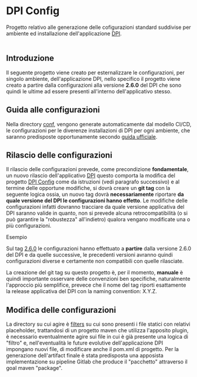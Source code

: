 # DPI Config

Progetto relativo alle generazione delle cofigurazioni standard suddivise per ambiente ed installazione dell'applicazione [DPI](https://gitlab.ente.regione.emr.it/parer/dpi). <br/><br/>

## Introduzione

Il seguente progetto viene creato per esternalizzare le configurazioni, per singolo ambiente, dell'applicazione DPI, nello specifico il progetto viene creato a partire dalla configurazioni alla versione **2.6.0** del DPI che sono quindi le ultime ad essere presenti all'interno dell'applicativo stesso.

## Guida alle configurazioni  

Nella directory [conf](conf), vengono generate automaticamente dal modello CI/CD, le configurazioni per le diverenze installazioni di DPI per ogni ambiente, che saranno predisposte opportunamente secondo [guida ufficiale](https://parermine.regione.emilia-romagna.it/projects/parer/wiki/DPI_installazione_tomcat9).

## Rilascio delle configurazioni  

Il rilascio delle configurazioni prevede, come precondizione **fondamentale**, un nuovo rilascio dell'applicativo [DPI](https://gitlab.ente.regione.emr.it/parer/dpi) questo comporta la modifica del progetto [DPI Config](https://gitlab.ente.regione.emr.it/parer/dpi-config) come da istruzioni (vedi paragrafo successivo) e al termine delle opportune modifiche, si dovrà creare un **git tag** con la seguente logica ossia, un nuovo tag dovrà **necessariamente** riportare **da quale versione del DPI le configurazioni hanno effetto**. Le modifiche delle configurazioni infatti dovranno tracciare da quale versione applicativa del DPI saranno valide in quanto, non si prevede alcuna retrocompatibilità (o si può garantire la "robustezza" all'indietro) qualora vengano modificate una o più configurazioni. 

Esempio

Sul tag [2.6.0](https://gitlab.ente.regione.emr.it/parer/dpi-config/-/tags/2.6.0) le configurazioni hanno effettuato a **partire** dalla versione 2.6.0 del DPI e da quelle successive, le precedenti versioni avranno quindi configurazioni diverse e certamente non compatibili con quelle rilasciate.

La creazione del git tag su questo progetto è, per il momento, **manuale** è quindi importante osservare delle convenzioni ben specifiche, naturalmente l'approccio più semplifice, prevece che il nome del tag riporti esattamente la release applicativa del DPI con la naming convention: X.Y.Z. 

## Modifica delle configurazioni  

La directory su cui agire è [filters](filters) su cui sono presenti i file statici con relativi placeholder, trattandosi di un progetto maven che utilizza l'apposito plugin, è necessario eventualmente agire sui file in cui è già presente una logica di "filtro" e, nell'eventualità le future evolutive dell'applicazione DPI impongano nuovi file, di modificare anche il pom.xml di progetto. Per la generazione dell'artifact finale è stata predisposta una apposista implementazione su pipeline Gitlab che produce il "pacchetto" attraverso il goal maven "package".
